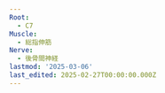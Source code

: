 ```yaml
---
Root:
  - C7
Muscle:
  - 総指伸筋
Nerve:
  - 後骨間神経
lastmod: '2025-03-06'
last_edited: 2025-02-27T00:00:00.000Z
---
```



